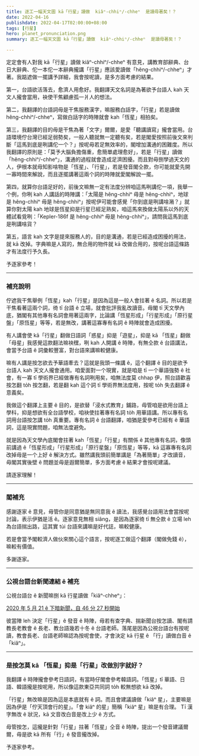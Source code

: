 ```yaml
---
title: 逐工一幅天文圖 kā「行星」讀做  kiâⁿ-chhiⁿ/-chheⁿ  是讀毋著矣！？
date: 2022-04-16
publishdate: 2022-04-17T02:00:00+08:00
tags: [行星]
hero: planet_pronunciation.png
summary: 逐工一幅天文圖 kā「行星」讀做  kiâⁿ-chhiⁿ/-chheⁿ  是讀毋著矣！？

---
```



定定會有人對我 kā「行星」讀做 kiâⁿ-chhiⁿ/-chheⁿ 有意見，講教育部辭典、台日大辭典、佗一本佗一本辭典攏講「行星」應該愛讀做「hêng-chhiⁿ/-chheⁿ」才著。我踮遮做一擺講予詳細，我會按呢讀，是多方面考慮的結果。

第一，台語欲活落去，愈濟人用愈好。我翻譯天文名詞是為著欲予台語人 kah 天文人攏會當用，袂使干焦顧慮孤一爿人的想法。

第二，我翻譯的台語詞毋是干焦服務漢字，嘛服務白話字，「行星」若是讀做 hêng-chhiⁿ/-chheⁿ，寫做白話字的時陣就會 kah「恆星」相拍矣。

第三，我翻譯的目的毋是干焦為著「文字」爾爾，是愛「聽講讀寫」攏會當用。台語環境佇台灣已經足弱勢矣，一般人聽就無一定聽有矣，若是閣愛按照前後文來判斷「這馬到底是咧講佗一个？」按呢毋若足無效率的，閣增加溝通的困難度。所以我翻譯的原則是：「莫予大腦負擔傷重，愈簡單處理愈好」，若是「行星」讀做「hêng-chhiⁿ/-chheⁿ」，溝通的過程就會造成足濟困擾。而且對毋捌學過天文的人，伊根本就毋知影啥物是「恆星」、「行星」，若是發音閣仝款，你可能就愛先開一寡時間來解說，而且逐擺講著這兩个詞的時陣就愛閣解說一擺。

第四，就算你台語足好的，前後文嘛無一定有法度分辨咱這馬咧講佗一項，我舉一个例，你咧 kah 人講話的時陣講：「太陽是 hêng-chhiⁿ 毋是 hêng-chhiⁿ，地球是 hêng-chhiⁿ 毋是 hêng-chhiⁿ」按呢伊可能會感覺「你到底是咧講啥潲？」就算你對太陽 kah 地球是恆星抑是行星已經足熟矣，咱這馬來換做太陽系以外的天體試看覓咧：「Kepler-186f 是 hêng-chhiⁿ 毋是 hêng-chhiⁿ」，請問我這馬到底是咧講啥貨？

第五，語言 kah 文字是提來服務人的，目的是溝通，若是已經造成困擾的用法，就 kā 改掉。字典嘛是人寫的，無合用的物件就 kā 改做合用的，按呢台語這條路才有法度行予久長。

予逐家參考！

------

### 補充說明
佇遮我干焦舉例「恆星」kah「行星」是因為這是一般人會拄著 ê 名詞。所以若是干焦看著這兩个詞，徛 tī 台語 ê 立場，就會批評我亂改讀音。毋閣 tī 天文學內底，猶閣有其他專有名詞會用著這兩字，比論講「恆星形成」「行星形成」「原行星盤」「原恆星」等等，若是無改，講著這寡專有名詞 ê 時陣就會造成困擾。

有人講會使 kā「行星」翻做日語詞「惑星」抑是「遊星」，抑是 kā 「恆星」翻做「母星」我感覺這款翻法嘛袂䆀，咧 kah 人開講 ê 時陣，有無仝款 ê 台語講法，會當予台語 ê 詞彙較豐富，對台語來講嘛較健康。

嘛有人講是按怎欲去予華語牽去？這就是我頭一條講 ê，這个翻譯 ê 目的是欲予台語人 kah 天文人攏會通用。咱愛面對一个現實，就是咱是 tī 一个華語強勢 ê 社會，有一寡 tī 學術界已經做專有名詞咧用矣，咱無法度莫 chhap 伊，照台語歡喜按怎翻 to̍h 按怎翻，若是翻 kah 這个詞 tī 學術界無法度用，按呢 to̍h 失去翻譯 ê 意義矣。

我做這个翻譯上主要 ê 目的，是欲替「浸水式教育」鋪路，毋管咱是欲用台語上學科，抑是想欲有全台語學校，咱袂使拄著專有名詞 to̍h 用華語講。所以專有名詞用台語按怎講 to̍h 真重要。專有名詞 ê 台語翻譯，咱猶是愛參考已經有 ê 華語詞，這是現實問題，咱無法度避免。

就是因為天文學內底閣會拄著 kah「恆星」「行星」有關係 ê 其他專有名詞，像頭前講過 ê「恆星形成」「行星形成」「原行星盤」「原恆星」等等，kā 這寡專有名詞改掉毋是一个上好 ê 解決方式。雖然講我頭前簡單講是「為著簡單」才改讀音，毋閣其實後壁 ê 問題並毋是遐爾簡單，多方面考慮 ê 結果才會按呢建議。

請逐家理解！

---

### 閣補充
感謝逐家 ê 意見，毋管你是同意猶是無同意我 ê 讀法，我感覺台語用法會當按呢討論，表示伊猶是活 ê。逐家意見無相 siâng，是因為逐家徛 tī 無仝款 ê 立場 leh 為台語揣出路，這其實 tùi 台語來講嘛是好代誌，嘛較健康。

若是會當予閣較濟人做伙來關心這个語言，按呢逐工做這个翻譯（閣做免錢 ê），嘛較有價值。

多謝逐家。

----

### 公視台語台新聞連結 ê 補充

公視台語台 ê 新聞嘛捌 kā 行星讀做「kiâⁿ-chheⁿ」：

[2020 年 5 月 21 ê 下暗新聞，自 46 分 27 秒開始](https://www.youtube.com/watch?v=JaAaxPAWNT8&t=2787s)

彼當陣 leh 決定「行星」ê 發音 ê 時陣，毋若有查字典、揣新聞台按怎讀、閣有請教長老教會 ê 長老、教台語幾若十冬 ê 台語老師。落尾是因為公視台語台有按呢讀，教會長老、台語老師嘛認為按呢會使，才會決定 kā 行星 ê 「行」讀做白音 ê 「kiâⁿ」。

---

### 是按怎莫 kā 「恆星」抑是「行星」改做別字就好？
我翻譯 ê 時陣攏會參考日語詞，有當時仔閣會參考韓語詞。「恆星」tī 華語、日語、韓語攏是按呢用，所以像這款東亞共同詞 to̍h 較無想欲 kā 改掉。

「行星」無改嘛是因為這是本底就有 ê 詞。而且會建議讀做「kiâⁿ 星」，主要嘛是因為伊是「佇天頂會行的星」。「會 kiâⁿ  的星」簡稱「kiâⁿ 星」嘛是有合理。
Tī 漢字無改 ê 狀況，kā 文音改白音是改上少 ê 方式。

毋管按怎，這攏是針對「行星」拄著「恆星」仝音 ê 時陣，提出一个發音建議爾爾，毋是欲 kā 所有「行」ê 發音攏改掉。

予逐家參考。

